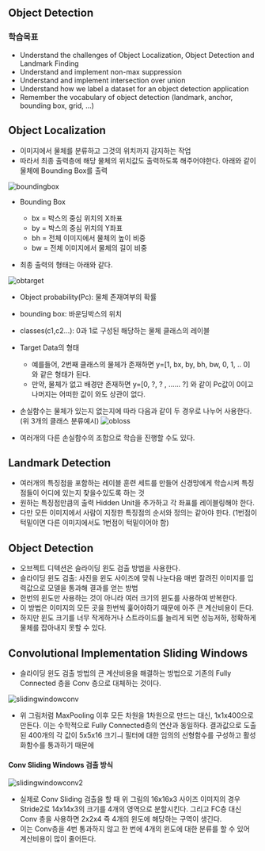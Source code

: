 ## Object Detection

### 학습목표
* Understand the challenges of Object Localization, Object Detection and Landmark Finding
* Understand and implement non-max suppression
* Understand and implement intersection over union
* Understand how we label a dataset for an object detection application
* Remember the vocabulary of object detection (landmark, anchor, bounding box, grid, ...)

  
  
## Object Localization

- 이미지에서 물체를 분류하고 그것의 위치까지 감지하는 작업
- 따라서 최종 출력층에 해당 물체의 위치값도 출력하도록 해주어야한다. 아래와 같이 물체에 Bounding Box를 출력

![boundingbox](https://user-images.githubusercontent.com/46666862/73049619-6bb6b380-3ec0-11ea-97e9-ef4a793973ff.png)

- Bounding Box
	- bx = 박스의 중심 위치의 X좌표
	- by = 박스의 중심 위치의 Y좌표
	- bh = 전체 이미지에서 물체의 높이 비중
	- bw = 전체 이미지에서 물체의 길이 비중 
	
	
- 최종 출력의 형태는 아래와 같다.

![obtarget](https://user-images.githubusercontent.com/46666862/73049749-c3edb580-3ec0-11ea-9cd1-eb42e660983e.png)

- Object probability(Pc): 물체 존재여부의 확률
- bounding box: 바운딩박스의 위치
- classes(c1,c2...): 0과 1로 구성된 해당하는 물체 클래스의 레이블

- Target Data의 형태
	- 예를들어, 2번째 클래스의 물체가 존재하면 y=[1, bx, by, bh, bw, 0, 1, .. 0] 와 같은 형태가 된다.
	- 만약, 물체가 없고 배경만 존재하면 y=[0, ?, ? , ...... ?] 와 같이 Pc값이 0이고 나머지는 어떠한 값이 와도 상관이 없다.

- 손실함수는 물체가 있는지 없는지에 따라 다음과 같이 두 경우로 나누어 사용한다. (위 3개의 클래스 분류예시)
![obloss](https://user-images.githubusercontent.com/46666862/73119205-c2e08500-3fa1-11ea-84fe-707bb91cb385.png)

- 여러개의 다른 손실함수의 조합으로 학습을 진행할 수도 있다.


  
  
## Landmark Detection

- 여러개의 특징점을 포함하는 레이블 훈련 세트를 만들어 신경망에게 학습시켜 특징점들이 어디에 있는지 찾을수있도록 하는 것
- 원하는 특징점만큼의 출력 Hidden Unit을 추가하고 각 좌표를 레이블링해야 한다.
- 다만 모든 이미지에서 사람이 지정한 특징점의 순서와 정의는 같아야 한다. (1번점이 턱밑이면 다른 이미지에서도 1번점이 턱밑이어야 함)


## Object Detection

- 오브젝트 디텍션은 슬라이딩 윈도 검출 방법을 사용한다.
- 슬라이딩 윈도 검출: 사진을 윈도 사이즈에 맞춰 나눈다음 매번 잘려진 이미지를 입력값으로 모델을 통과해 결과를 얻는 방법
- 한번의 윈도만 사용하는 것이 아니라 여러 크기의 윈도를 사용하여 반복한다.
- 이 방법은 이미지의 모든 곳을 한번씩 훑어야하기 때문에 아주 큰 계산비용이 든다.
- 하지만 윈도 크기를 너무 작게하거나 스트라이드를 늘리게 되면 성능저하, 정확하게 물체를 잡아내지 못할 수 있다.


## Convolutional Implementation Sliding Windows

- 슬라이딩 윈도 검출 방법의 큰 계산비용을 해결하는 방법으로 기존의 Fully Connected 층을 Conv 층으로 대체하는 것이다.

![slidingwindowconv](https://user-images.githubusercontent.com/46666862/73169401-5a2f0f00-413f-11ea-9f6e-c0fd91fa0e47.png)

- 위 그림처럼 MaxPooling 이후 모든 차원을 1차원으로 만드는 대신, 1x1x400으로 만든다. 이는 수학적으로 Fully Connected층의 연산과 동일하다. 결과값으로 도출된 400개의 각 값이 5x5x16 크기ㅢ 필터에 대한 임의의 선형함수를 구성하고 활성화함수를 통과하기 때문에

#### Conv Sliding Windows 검출 방식
![slidingwindowconv2](https://user-images.githubusercontent.com/46666862/73169402-5ac7a580-413f-11ea-844d-4f7157d1cd25.png)

- 실제로 Conv Sliding 검출을 할 때 위 그림의 16x16x3 사이즈 이미지의 경우 Stride2로 14x14x3의 크기를 4개의 영역으로 분할시킨다. 그리고 FC층 대신 Conv 층을 사용하면 2x2x4 즉 4개의 윈도에 해당하는 구역이 생긴다.
- 이는 Conv층을 4번 통과하지 않고 한 번에 4개의 윈도에 대한 분류를 할 수 있어 계산비용이 많이 줄어든다.